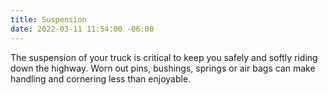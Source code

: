 ```yaml
---
title: Suspension
date: 2022-03-11 11:54:00 -06:00
---
```


The suspension of your truck is critical to keep you safely and softly riding down the highway. Worn out pins, bushings, springs or air bags can make handling and cornering less than enjoyable.